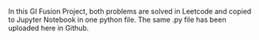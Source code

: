 In this GI Fusion Project, both problems are solved in Leetcode and copied to Jupyter Notebook in one python file. The same .py file has been uploaded here in Github.
